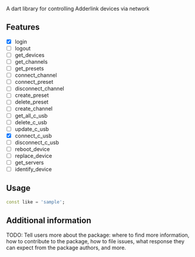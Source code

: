 A dart library for controlling Adderlink devices via network 

## Features

- [x] login
- [ ] logout
- [ ] get_devices
- [ ] get_channels
- [ ] get_presets
- [ ] connect_channel
- [ ] connect_preset
- [ ] disconnect_channel
- [ ] create_preset
- [ ] delete_preset
- [ ] create_channel
- [ ] get_all_c_usb
- [ ] delete_c_usb
- [ ] update_c_usb
- [x] connect_c_usb
- [ ] disconnect_c_usb
- [ ] reboot_device
- [ ] replace_device
- [ ] get_servers
- [ ] identify_device

## Usage

```dart
const like = 'sample';
```

## Additional information

TODO: Tell users more about the package: where to find more information, how to 
contribute to the package, how to file issues, what response they can expect 
from the package authors, and more.
